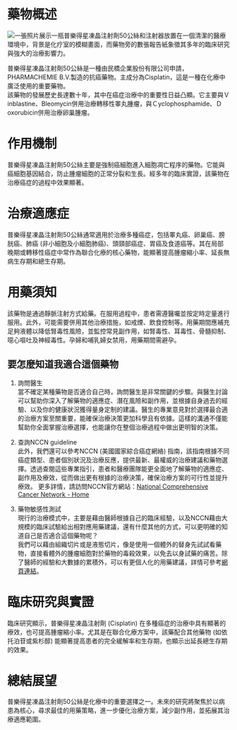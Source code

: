 # 藥物概述
![一張照片展示一瓶普樂得星凍晶注射劑50公絲和注射器放置在一個清潔的醫療環境中，背景是化疗室的模糊畫面，而藥物旁的數張報告紙象徵其多年的臨床研究與強大的治療影響力。](https://i.imgur.com/EuQG2Z4.jpeg)

普樂得星凍晶注射劑50公絲是一種由民橋企業股份有限公司申請，PHARMACHEMIE B.V.製造的抗癌藥物。主成分為Cisplatin，這是一種在化療中廣泛使用的重要藥物。  
該藥物的發展歷史長達數十年，其中在癌症治療中的重要性日益凸顯。它主要與Ｖinblastine、Bleomycin併用治療轉移性睪丸腫瘤，與Ｃyclophosphamide、Ｄoxorubicin併用治療卵巢腫瘤。

# 作用機制

普樂得星凍晶注射劑50公絲主要是強制癌細胞進入細胞凋亡程序的藥物。它能與癌細胞基因結合，防止腫瘤細胞的正常分裂和生長。經多年的臨床實證，該藥物在治療癌症的過程中效果顯著。

# 治療適應症

普樂得星凍晶注射劑50公絲通常適用於治療多種癌症，包括睪丸癌、卵巢癌、膀胱癌、肺癌 (非小細胞及小細胞肺癌)、頭頸部癌症、胃癌及食道癌等。其在局部晚期或轉移性癌症中常作為聯合化療的核心藥物，能顯著提高腫瘤縮小率、延長無病生存期和總生存期。

# 用藥須知

該藥物是通過靜脈注射方式給藥。在服用過程中，患者需遵醫囑並按定時定量進行服用。此外，可能需要併用其他治療措施，如戒煙、飲食控制等。用藥期間應補充足夠液體以降低腎毒性風險，並監控常見副作用，如腎毒性、耳毒性、骨髓抑制、噁心嘔吐及神經毒性。孕婦和哺乳婦女禁用，用藥期間需避孕。

## 要怎麼知道我適合這個藥物 

1. 詢問醫生  
當不確定某種藥物是否適合自己時，詢問醫生是非常關鍵的步驟。與醫生討論可以幫助你深入了解藥物的適應症、潛在風險和副作用，並根據自身過去的經驗、以及你的健康狀況獲得量身定制的建議。醫生的專業意見對於選擇最合適的治療方案至關重要，能確保治療決策更加科學且有依據。這樣的溝通不僅能幫助你全面掌握治療選擇，也能讓你在整個治療過程中做出更明智的決策。 

2. 查詢NCCN guideline  
此外，我們還可以參考NCCN (美國國家綜合癌症網絡) 指南，該指南根據不同癌症類型、患者個別狀況及治療反應，提供最新、最權威的治療建議和藥物選擇。透過查閱這些專業指引，患者和醫療團隊能更全面地了解藥物的適應症、副作用及療效，從而做出更有根據的治療決策，確保治療方案的可行性並提升療效。 
更多詳情，請訪問NCCN官方網站：[National Comprehensive Cancer Network - Home](https://www.nccn.org/)

3. 藥物敏感性測試  
現行的治療模式中，主要是藉由醫師根據自己的臨床經驗，以及NCCN藉由大規模的臨床試驗給出相對應用藥建議，還有什麼其他的方式，可以更明確的知道自己是否適合這個藥物呢？   
我們可以藉由組織切片或是液態切片，像是使用一個體外的替身先試試看藥物，直接看體外的腫瘤細胞對於藥物的毒殺效果，以免去以身試藥的痛苦。除了醫師的經驗和大數據的累積外，可以有更個人化的用藥建議，詳情可參考[網頁連結](https://info.cancerfree.io/)。

# 臨床研究與實證

臨床研究顯示，普樂得星凍晶注射劑 (Cisplatin) 在多種癌症的治療中具有顯著的療效，也可提高腫瘤縮小率。尤其是在聯合化療方案中，該藥配合其他藥物 (如依托泊苷或紫杉醇) 能顯著提高患者的完全緩解率和生存期，也顯示出延長總生存期的效果。

# 總結展望

普樂得星凍晶注射劑50公絲是化療中的重要選擇之一。未來的研究將聚焦於以病患為核心，尋求最佳的用藥策略，進一步優化治療方案，減少副作用，並拓展其治療適應範圍。
